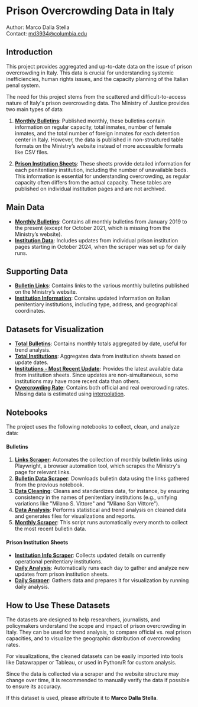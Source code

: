 # Prison Overcrowding Data in Italy

Author: Marco Dalla Stella \
Contact: [md3934@columbia.edu](mailto:md3934@columbia.edu)

## Introduction

This project provides aggregated and up-to-date data on the issue of prison overcrowding in Italy. This data is crucial for understanding systemic inefficiencies, human rights issues, and the capacity planning of the Italian penal system.

The need for this project stems from the scattered and difficult-to-access nature of Italy's prison overcrowding data. The Ministry of Justice provides two main types of data:

1. **[Monthly Bulletins](https://www.giustizia.it/giustizia/it/mg_1_14_1.page?contentId=SST459023)**: Published monthly, these bulletins contain information on regular capacity, total inmates, number of female inmates, and the total number of foreign inmates for each detention center in Italy. However, the data is published in non-structured table formats on the Ministry’s website instead of more accessible formats like CSV files.

2. **[Prison Institution Sheets](https://www.giustizia.it/giustizia/page/it/istituti_penitenziari)**: These sheets provide detailed information for each penitentiary institution, including the number of unavailable beds. This information is essential for understanding overcrowding, as regular capacity often differs from the actual capacity. These tables are published on individual institution pages and are not archived.

## Main Data

- **[Monthly Bulletins](outputs/clean/bulletines.csv)**: Contains all monthly bulletins from January 2019 to the present (except for October 2021, which is missing from the Ministry’s website).
- **[Institution Data](outputs/clean/institutes.csv)**: Includes updates from individual prison institution pages starting in October 2024, when the scraper was set up for daily runs.

## Supporting Data

- **[Bulletin Links](outputs/clean/bulletines_links.csv)**: Contains links to the various monthly bulletins published on the Ministry’s website.
- **[Institution Information](outputs/clean/institutes_info.csv)**: Contains updated information on Italian penitentiary institutions, including type, address, and geographical coordinates.

## Datasets for Visualization

- **[Total Bulletins](outputs/viz/bulletines_totals.csv)**: Contains monthly totals aggregated by date, useful for trend analysis.
- **[Total Institutions](outputs/viz/institutes_totals.csv)**: Aggregates data from institution sheets based on update dates.
- **[Institutions - Most Recent Update](outputs/viz/institutes_most_recent.csv)**: Provides the latest available data from institution sheets. Since updates are non-simultaneous, some institutions may have more recent data than others.
- **[Overcrowding Rate](outputs/viz/tasso_affollamento.csv)**: Contains both official and real overcrowding rates. Missing data is estimated using [interpolation](https://academy.datawrapper.de/article/321-patchy-data).

## Notebooks

The project uses the following notebooks to collect, clean, and analyze data:

#### Bulletins
1. **[Links Scraper](notebooks/1_Bulletines_1_Links_scraper.ipynb)**: Automates the collection of monthly bulletin links using Playwright, a browser automation tool, which scrapes the Ministry's page for relevant links.
2. **[Bulletin Data Scraper](notebooks/1_Bulletines_2_Scraper.ipynb)**: Downloads bulletin data using the links gathered from the previous notebook.
3. **[Data Cleaning](notebooks/1_Bulletines_3_Clean.ipynb)**: Cleans and standardizes data, for instance, by ensuring consistency in the names of penitentiary institutions (e.g., unifying variations like "Milano S. Vittore" and "Milano San Vittore").
4. **[Data Analysis](notebooks/1_Bulletines_5_Analysis_.ipynb)**: Performs statistical and trend analysis on cleaned data and generates files for visualizations and reports.
5. **[Monthly Scraper](notebooks/1_Bulletines_4_Monthly_scraper.ipynb)**: This script runs automatically every month to collect the most recent bulletin data.

#### Prison Institution Sheets
- **[Institution Info Scraper](notebooks/2_Institutes_1_Info_scraper.ipynb)**: Collects updated details on currently operational penitentiary institutions.
- **[Daily Analysis](notebooks/3_Institutes_3_Analysis.ipynb)**: Automatically runs each day to gather and analyze new updates from prison institution sheets.
- **[Daily Scraper](notebooks/2_Institutes_2_Daily_scraper.ipynb)**: Gathers data and prepares it for visualization by running daily analysis.

## How to Use These Datasets

The datasets are designed to help researchers, journalists, and policymakers understand the scope and impact of prison overcrowding in Italy. They can be used for trend analysis, to compare official vs. real prison capacities, and to visualize the geographic distribution of overcrowding rates.

For visualizations, the cleaned datasets can be easily imported into tools like Datawrapper or Tableau, or used in Python/R for custom analysis.

Since the data is collected via a scraper and the website structure may change over time, it is recommended to manually verify the data if possible to ensure its accuracy.

If this dataset is used, please attribute it to **Marco Dalla Stella**.
